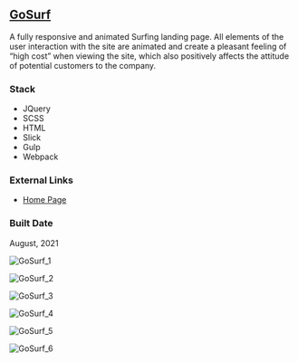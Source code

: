 

[GoSurf](https://pet-gosurf.firebaseapp.com/)
---------------------------------------------------------------------------------------

A fully responsive and animated Surfing landing page. All elements of the user interaction with the site are animated and create a pleasant feeling of “high cost” when viewing the site, which also positively affects the attitude of potential customers to the company.

### Stack

*   JQuery
*   SCSS
*   HTML
*   Slick
*   Gulp
*   Webpack

### External Links

*   [Home Page](https://pet-gosurf.firebaseapp.com/)

### Built Date

August, 2021

![GoSurf_1](https://firebasestorage.googleapis.com/v0/b/petrinich-sergey----portfolio.appspot.com/o/PET_GoSurf%2FGoSurf_1.jpg?alt=media&token=f3b66412-0301-48d1-bb7a-2f57e887a663)

![GoSurf_2](https://firebasestorage.googleapis.com/v0/b/petrinich-sergey----portfolio.appspot.com/o/PET_GoSurf%2FGoSurf_2.jpg?alt=media&token=0f4c7396-db8d-4318-af5c-2395eb981684)

![GoSurf_3](https://firebasestorage.googleapis.com/v0/b/petrinich-sergey----portfolio.appspot.com/o/PET_GoSurf%2FGoSurf_3.jpg?alt=media&token=8ee93b11-a78e-455f-af85-b8374de98d16)

![GoSurf_4](https://firebasestorage.googleapis.com/v0/b/petrinich-sergey----portfolio.appspot.com/o/PET_GoSurf%2FGoSurf_4.jpg?alt=media&token=df839339-a79e-4c5c-9f1e-66eefd99ee2f)

![GoSurf_5](https://firebasestorage.googleapis.com/v0/b/petrinich-sergey----portfolio.appspot.com/o/PET_GoSurf%2FGoSurf_5.jpg?alt=media&token=08a9944a-57b5-445f-8789-419ea08466b7)

![GoSurf_6](https://firebasestorage.googleapis.com/v0/b/petrinich-sergey----portfolio.appspot.com/o/PET_GoSurf%2FGoSurf_6.jpg?alt=media&token=79bff7f9-bc6a-431f-883b-71fda096b9dd)
